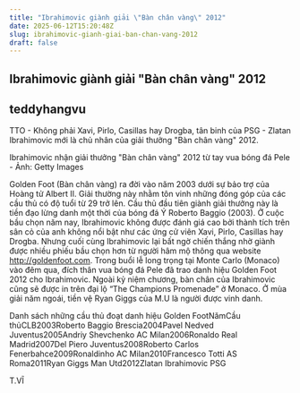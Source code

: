 ```yaml
---
title: "Ibrahimovic giành giải \"Bàn chân vàng\" 2012"
date: 2025-06-12T15:20:48Z
slug: ibrahimovic-gianh-giai-ban-chan-vang-2012
draft: false
---
```


## Ibrahimovic giành giải "Bàn chân vàng" 2012

## teddyhangvu

TTO - Không phải Xavi, Pirlo, Casillas hay Drogba, tân binh của PSG - Zlatan Ibrahimovic mới là chủ nhân của giải thưởng "Bàn chân vàng" 2012. 
 


Ibrahimovic nhận giải thưởng "Bàn chân vàng" 2012 từ tay vua bóng đá Pele - Ảnh: Getty Images
 
Golden Foot (Bàn chân vàng) ra đời vào năm 2003 dưới sự bảo trợ của Hoàng tử Albert II. Giải thường này nhằm tôn vinh những đóng góp của các cầu thủ có độ tuổi từ 29 trở lên. Cầu thủ đầu tiên giành giải thưởng này là tiền đạo lừng danh một thời của bóng đá Ý Roberto Baggio (2003).
Ở cuộc bầu chọn năm nay, Ibrahimovic không được đánh giá cao bởi thành tích trên sân cỏ của anh không nổi bật như các ứng cử viên Xavi, Pirlo, Casillas hay Drogba. Nhưng cuối cùng Ibrahimovic lại bất ngờ chiến thắng nhờ giành được nhiều phiếu bầu chọn hơn từ người hâm mộ thông qua website http://goldenfoot.com.
Trong buổi lễ long trọng tại Monte Carlo (Monaco) vào đêm qua, đích thân vua bóng đá Pele đã trao danh hiệu Golden Foot 2012 cho Ibrahimovic. Ngoài kỷ niệm chương, bàn chân của Ibrahimovic cũng sẽ được in trên đại lộ “The Champions Promenade” ở Monaco.
Ở mùa giải năm ngoái, tiền vệ Ryan Giggs của M.U là người được vinh danh. 
 
Danh sách những cầu thủ đoạt danh hiệu Golden FootNămCầu thủCLB2003Roberto Baggio Brescia2004Pavel Nedved Juventus2005Andriy Shevchenko AC Milan2006Ronaldo Real Madrid2007Del Piero Juventus2008Roberto Carlos Fenerbahce2009Ronaldinho AC Milan2010Francesco Totti AS Roma2011Ryan Giggs Man Utd2012Zlatan Ibrahimovic PSG
 
T.VĨ